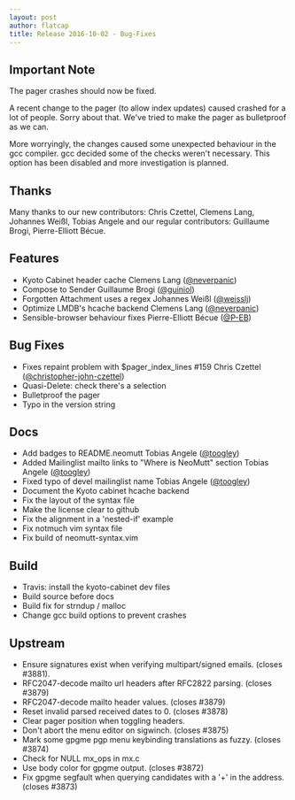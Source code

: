 ```yaml
---
layout: post
author: flatcap
title: Release 2016-10-02 - Bug-Fixes
---
```


## Important Note

The pager crashes should now be fixed.

A recent change to the pager (to allow index updates) caused crashed for a lot
of people. Sorry about that. We've tried to make the pager as bulletproof as we
can.

More worryingly, the changes caused some unexpected behaviour in the gcc
compiler. gcc decided some of the checks weren't necessary. This option has
been disabled and more investigation is planned.

## Thanks

Many thanks to our new contributors: Chris Czettel, Clemens Lang, Johannes
Weißl, Tobias Angele and our regular contributors: Guillaume Brogi,
Pierre-Elliott Bécue.

## Features

- Kyoto Cabinet header cache Clemens Lang
  ([@neverpanic](https://github.com/neverpanic))
- Compose to Sender Guillaume Brogi ([@guiniol](https://github.com/guiniol))
- Forgotten Attachment uses a regex Johannes Weißl
  ([@weisslj](https://github.com/weisslj))
- Optimize LMDB's hcache backend Clemens Lang
  ([@neverpanic](https://github.com/neverpanic))
- Sensible-browser behaviour fixes Pierre-Elliott Bécue
  ([@P-EB](https://github.com/P-EB))

## Bug Fixes

- Fixes repaint problem with $pager_index_lines #159 Chris Czettel
  ([@christopher-john-czettel](https://github.com/christopher-john-czettel))
- Quasi-Delete: check there's a selection
- Bulletproof the pager
- Typo in the version string

## Docs

- Add badges to README.neomutt Tobias Angele
  ([@toogley](https://github.com/toogley))
- Added Mailinglist mailto links to "Where is NeoMutt" section Tobias Angele
  ([@toogley](https://github.com/toogley))
- Fixed typo of devel mailinglist name Tobias Angele
  ([@toogley](https://github.com/toogley))
- Document the Kyoto cabinet hcache backend
- Fix the layout of the syntax file
- Make the license clear to github
- Fix the alignment in a 'nested-if' example
- Fix notmuch vim syntax file
- Fix build of neomutt-syntax.vim

## Build

- Travis: install the kyoto-cabinet dev files
- Build source before docs
- Build fix for strndup / malloc
- Change gcc build options to prevent crashes

## Upstream

- Ensure signatures exist when verifying multipart/signed emails. (closes
  #3881).
- RFC2047-decode mailto url headers after RFC2822 parsing. (closes #3879)
- RFC2047-decode mailto header values. (closes #3879)
- Reset invalid parsed received dates to 0. (closes #3878)
- Clear pager position when toggling headers.
- Don't abort the menu editor on sigwinch. (closes #3875)
- Mark some gpgme pgp menu keybinding translations as fuzzy. (closes #3874)
- Check for NULL mx_ops in mx.c
- Use body color for gpgme output. (closes #3872)
- Fix gpgme segfault when querying candidates with a '+' in the address.
  (closes #3873)

